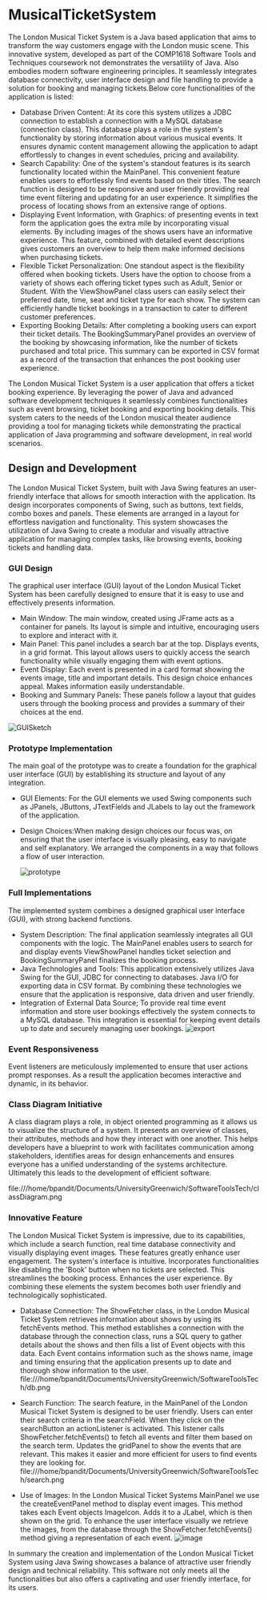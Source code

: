 # MusicalTicketSystem
The London Musical Ticket System is a Java based application that aims to transform the way customers engage with the London music scene. This innovative system, developed as part of the COMP1618 Software Tools and Techniques coursework not demonstrates the versatility of Java. Also embodies modern software engineering principles. It seamlessly integrates database connectivity, user interface design and file handling to provide a solution for booking and managing tickets.Below core functionalities of the application is listed:
* Database Driven Content: At its core this system utilizes a JDBC connection to establish a connection with a MySQL database (connection class). This database plays a role in the system's functionality by storing information about various musical events. It ensures dynamic content management allowing the application to adapt effortlessly to changes in event schedules, pricing and availability.
* Search Capability: One of the system's standout features is its search functionality located within the MainPanel. This convenient feature enables users to effortlessly find events based on their titles. The search function is designed to be responsive and user friendly providing real time event filtering and updating for an user experience. It simplifies the process of locating shows from an extensive range of options.
* Displaying Event Information, with Graphics: of presenting events in text form the application goes the extra mile by incorporating visual elements. By including images of the shows users have an informative experience. This feature, combined with detailed event descriptions gives customers an overview to help them make informed decisions when purchasing tickets.
* Flexible Ticket Personalization: One standout aspect is the flexibility offered when booking tickets. Users have the option to choose from a variety of shows each offering ticket types such as Adult, Senior or Student. With the ViewShowPanel class users can easily select their preferred date, time, seat and ticket type for each show. The system can efficiently handle ticket bookings in a transaction to cater to different customer preferences.
* Exporting Booking Details: After completing a booking users can export their ticket details. The BookingSummaryPanel provides an overview of the booking by showcasing information, like the number of tickets purchased and total price. This summary can be exported in CSV format as a record of the transaction that enhances the post booking user experience.

The London Musical Ticket System is a user application that offers a ticket booking experience. By leveraging the power of Java and advanced software development techniques it seamlessly combines functionalities such as event browsing, ticket booking and exporting booking details. This system caters to the needs of the London musical theater audience providing a tool for managing tickets while demonstrating the practical application of Java programming and software development, in real world scenarios.

## Design and Development
The London Musical Ticket System, built with Java Swing features an user-friendly interface that allows for smooth interaction with the application. Its design incorporates components of Swing, such as buttons, text fields, combo boxes and panels. These elements are arranged in a layout for effortless navigation and functionality. This system showcases the utilization of Java Swing to create a modular and visually attractive application for managing complex tasks, like browsing events, booking tickets and handling data.
### GUI Design
The graphical user interface (GUI) layout of the London Musical Ticket System has been carefully designed to ensure that it is easy to use and effectively presents information.
* Main Window: The main window, created using JFrame acts as a container for panels. Its layout is simple and intuitive, encouraging users to explore and interact with it.
* Main Panel: This panel includes a search bar at the top. Displays events, in a grid format. This layout allows users to quickly access the search functionality while visually engaging them with event options.
* Event Display: Each event is presented in a card format showing the events image, title and important details. This design choice enhances appeal. Makes information easily understandable.
* Booking and Summary Panels: These panels follow a layout that guides users through the booking process and provides a summary of their choices at the end.
  
![GUISketch](https://github.com/bp7968h/SimpleMusicalTicketSystem/assets/126598388/80f99970-b861-4c63-b0d2-a23550e5dc0d)

### Prototype Implementation
The main goal of the prototype was to create a foundation for the graphical user interface (GUI) by establishing its structure and layout of any integration.
* GUI Elements: For the GUI elements we used Swing components such as JPanels, JButtons, JTextFields and JLabels to lay out the framework of the application.
* Design Choices:When making design choices our focus was, on ensuring that the user interface is visually pleasing, easy to navigate and self explanatory. We arranged the components in a way that follows a flow of user interaction.

  ![prototype](https://github.com/bp7968h/SimpleMusicalTicketSystem/assets/126598388/37be2569-ddbb-4859-bdec-0e87c2e44d1f)


### Full Implementations
The implemented system combines a designed graphical user interface (GUI), with strong backend functions.
* System Description: The final application seamlessly integrates all GUI components with the logic. The MainPanel enables users to search for and display events ViewShowPanel handles ticket selection and BookingSummaryPanel finalizes the booking process.
* Java Technologies and Tools: This application extensively utilizes Java Swing for the GUI, JDBC for connecting to databases. Java I/O for exporting data in CSV format. By combining these technologies we ensure that the application is responsive, data driven and user friendly.
* Integration of External Data Source; To provide real time event information and store user bookings effectively the system connects to a MySQL database. This integration is essential for keeping event details up to date and securely managing user bookings.
![export](https://github.com/bp7968h/SimpleMusicalTicketSystem/assets/126598388/ea7b34c7-99c5-40f1-85fa-2d80beff151a)

### Event Responsiveness
Event listeners are meticulously implemented to ensure that user actions prompt responses. As a result the application becomes interactive and dynamic, in its behavior.

### Class Diagram Initiative
A class diagram plays a role, in object oriented programming as it allows us to visualize the structure of a system. It presents an overview of classes, their attributes, methods and how they interact with one another. This helps developers have a blueprint to work with facilitates communication among stakeholders, identifies areas for design enhancements and ensures everyone has a unified understanding of the systems architecture. Ultimately this leads to the development of efficient software.

file:///home/bpandit/Documents/UniversityGreenwich/SoftwareToolsTech/classDiagram.png

### Innovative Feature
The London Musical Ticket System is impressive, due to its capabilities, which include a search function, real time database connectivity and visually displaying event images. These features greatly enhance user engagement. The system's interface is intuitive. Incorporates functionalities like disabling the 'Book' button when no tickets are selected. This streamlines the booking process. Enhances the user experience. By combining these elements the system becomes both user friendly and technologically sophisticated.
* Database Connection: The ShowFetcher class, in the London Musical Ticket System retrieves information about shows by using its fetchEvents method. This method establishes a connection with the database through the connection class, runs a SQL query to gather details about the shows and then fills a list of Event objects with this data. Each Event contains information such as the shows name, image and timing ensuring that the application presents up to date and thorough show information to the user.
  file:///home/bpandit/Documents/UniversityGreenwich/SoftwareToolsTech/db.png

* Search Function: The search feature, in the MainPanel of the London Musical Ticket System is designed to be user friendly. Users can enter their search criteria in the searchField. When they click on the searchButton an actionListener is activated. This listener calls ShowFetcher.fetchEvents() to fetch all events and filter them based on the search term. Updates the gridPanel to show the events that are relevant. This makes it easier and more efficient for users to find events they are looking for.
file:///home/bpandit/Documents/UniversityGreenwich/SoftwareToolsTech/search.png

* Use of Images: In the London Musical Ticket Systems MainPanel we use the createEventPanel method to display event images. This method takes each Event objects ImageIcon. Adds it to a JLabel, which is then shown on the grid. To enhance the user interface visually we retrieve the images, from the database through the ShowFetcher.fetchEvents() method giving a representation of each event.
![image](https://github.com/bp7968h/SimpleMusicalTicketSystem/assets/126598388/bfc45c32-1919-4616-bdd5-19b797fb39bf)

In summary the creation and implementation of the London Musical Ticket System using Java Swing showcases a balance of attractive user friendly design and technical reliability. This software not only meets all the functionalities but also offers a captivating and user friendly interface, for its users.
